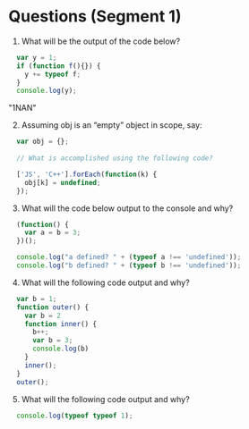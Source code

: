 # Questions (Segment 1)

1) What will be the output of the code below?
  ```js
    var y = 1;
    if (function f(){}) {
      y += typeof f;
    }
    console.log(y);
  ```
  "1NAN"

2) Assuming obj is an “empty” object in scope, say:
  ```js
    var obj = {};
    
    // What is accomplished using the following code?

    ['JS', 'C++'].forEach(function(k) {
      obj[k] = undefined;
    });
  ```

3) What will the code below output to the console and why?
  ```js
    (function() {
      var a = b = 3;
    })();

    console.log("a defined? " + (typeof a !== 'undefined'));
    console.log("b defined? " + (typeof b !== 'undefined'));
  ```

4) What will the following code output and why?
  ```js
    var b = 1;
    function outer() {
      var b = 2
      function inner() {
        b++;
        var b = 3;
        console.log(b)
      }
      inner();
    }
    outer();
  ```

5) What will the following code output and why?
  ```js
    console.log(typeof typeof 1);
  ```
